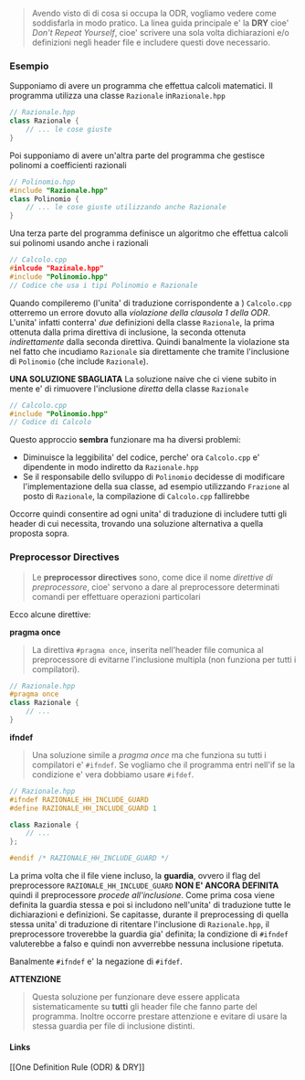 >Avendo visto di di cosa si occupa la ODR, vogliamo vedere come soddisfarla in modo pratico. La linea guida principale e' la **DRY** cioe' *Don't Repeat Yourself*, cioe' scrivere una sola volta dichiarazioni e/o definizioni negli header file e includere questi dove necessario.

### Esempio
Supponiamo di avere un programma che effettua calcoli matematici. Il programma utilizza una classe `Razionale` in`Razionale.hpp`
```cpp
// Razionale.hpp
class Razionale {
	// ... le cose giuste
}
```

Poi supponiamo di avere un'altra parte del programma che gestisce polinomi a coefficienti razionali
```cpp
// Polinomio.hpp
#include "Razionale.hpp"
class Polinomio {
	// ... le cose giuste utilizzando anche Razionale
}
```

Una terza parte del programma definisce un algoritmo che effettua calcoli sui polinomi usando anche i razionali
```cpp
// Calcolo.cpp
#inlcude "Razinale.hpp"
#include "Polinomio.hpp"
// Codice che usa i tipi Polinomio e Razionale
```

Quando compileremo (l'unita' di traduzione corrispondente a ) `Calcolo.cpp` otterremo un errore dovuto alla *violazione della clausola 1 della ODR*.
L'unita' infatti conterra' *due* definizioni della classe `Razionale`, la prima ottenuta dalla prima direttiva di inclusione, la seconda ottenuta *indirettamente* dalla seconda direttiva. Quindi banalmente la violazione sta nel fatto che incudiamo `Razionale` sia direttamente che tramite l'inclusione di `Polinomio` (che include `Razionale`).

**UNA SOLUZIONE SBAGLIATA**
La soluzione naive che ci viene subito in mente e' di rimuovere l'inclusione *diretta* della classe `Razionale`
```cpp
// Calcolo.cpp
#include "Polinomio.hpp"
// Codice di Calcolo
```
Questo approccio **sembra** funzionare ma ha diversi problemi:
- Diminuisce la leggibilita' del codice, perche' ora `Calcolo.cpp` e' dipendente in modo indiretto da `Razionale.hpp` 
- Se il responsabile dello sviluppo di `Polinomio` decidesse di modificare l'implementazione della sua classe, ad esempio utilizzando `Frazione` al posto di `Razionale`, la compilazione di `Calcolo.cpp` fallirebbe

Occorre quindi consentire ad ogni unita' di traduzione di includere tutti gli header di cui necessita, trovando una soluzione alternativa a quella proposta sopra.

### Preprocessor Directives
>Le **preprocessor directives** sono, come dice il nome *direttive di preprocessore*, cioe' servono a dare al preprocessore determinati comandi per effettuare operazioni particolari

Ecco alcune direttive:

**pragma once**
>La direttiva `#pragma once`, inserita nell'header file comunica al preprocessore di evitarne l'inclusione multipla (non funziona per tutti i compilatori).

```cpp
// Razionale.hpp
#pragma once 
class Razionale {
	// ...
}
```

**ifndef**
>Una soluzione simile a *pragma once* ma che funziona su tutti i compilatori e' `#ifndef`. Se vogliamo che il programma entri nell'if se la condizione e' vera dobbiamo usare `#ifdef`.

```cpp
// Razionale.hpp
#ifndef RAZIONALE_HH_INCLUDE_GUARD
#define RAZIONALE_HH_INCLUDE_GUARD 1

class Razionale {
	// ...
};

#endif /* RAZIONALE_HH_INCLUDE_GUARD */
```
La prima volta che il file viene incluso, la **guardia**, ovvero il flag del preprocessore `RAZIONALE_HH_INCLUDE_GUARD` **NON E' ANCORA DEFINITA** quindi il preprocessore *procede all'inclusione*. 
Come prima cosa viene definita la guardia stessa e poi si includono nell'unita' di traduzione tutte le dichiarazioni e definizioni.
Se capitasse, durante il preprocessing di quella stessa unita' di traduzione di ritentare l'inclusione di `Razionale.hpp`, il preprocessore troverebbe la guardia gia' definita; la condizione di `#ifndef` valuterebbe a falso e quindi non avverrebbe nessuna inclusione ripetuta.

Banalmente `#ifndef` e' la negazione di `#ifdef`.

**ATTENZIONE**
>Questa soluzione per funzionare deve essere applicata sistematicamente su **tutti** gli header file che fanno parte del programma. Inoltre occorre prestare attenzione e evitare di usare la stessa guardia per file di inclusione distinti.

#### Links 
[[One Definition Rule (ODR) & DRY]]